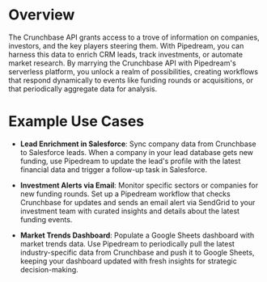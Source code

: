 # Overview

The Crunchbase API grants access to a trove of information on companies, investors, and the key players steering them. With Pipedream, you can harness this data to enrich CRM leads, track investments, or automate market research. By marrying the Crunchbase API with Pipedream's serverless platform, you unlock a realm of possibilities, creating workflows that respond dynamically to events like funding rounds or acquisitions, or that periodically aggregate data for analysis.

# Example Use Cases

- **Lead Enrichment in Salesforce**: Sync company data from Crunchbase to Salesforce leads. When a company in your lead database gets new funding, use Pipedream to update the lead's profile with the latest financial data and trigger a follow-up task in Salesforce.

- **Investment Alerts via Email**: Monitor specific sectors or companies for new funding rounds. Set up a Pipedream workflow that checks Crunchbase for updates and sends an email alert via SendGrid to your investment team with curated insights and details about the latest funding events.

- **Market Trends Dashboard**: Populate a Google Sheets dashboard with market trends data. Use Pipedream to periodically pull the latest industry-specific data from Crunchbase and push it to Google Sheets, keeping your dashboard updated with fresh insights for strategic decision-making.
